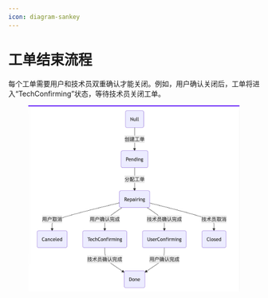```yaml
---
icon: diagram-sankey
---
```


# 工单结束流程

每个工单需要用户和技术员双重确认才能关闭。例如，用户确认关闭后，工单将进入“TechConfirming”状态，等待技术员关闭工单。

<figure><img src="../.gitbook/assets/56f7e380282959c415578bdab0caaa44.png" alt=""><figcaption></figcaption></figure>
